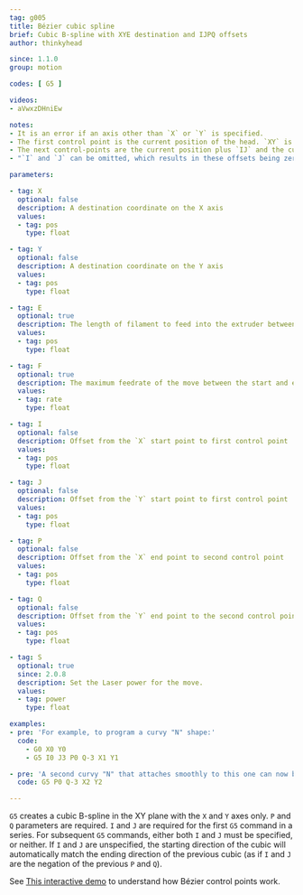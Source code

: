 ```yaml
---
tag: g005
title: Bézier cubic spline
brief: Cubic B-spline with XYE destination and IJPQ offsets
author: thinkyhead

since: 1.1.0
group: motion

codes: [ G5 ]

videos:
- aVwxzDHniEw

notes:
- It is an error if an axis other than `X` or `Y` is specified.
- The first control point is the current position of the head. `XY` is the destination (the last control point of the spline).
- The next control-points are the current position plus `IJ` and the current position plus `PQ`.
- "`I` and `J` can be omitted, which results in these offsets being zero. This produces a 3-point spline (try the [interactive demo](//www.geogebra.org/m/WPHQ9rUt)). However, `P` and `Q` are required (otherwise you just get a linear movement)."

parameters:

- tag: X
  optional: false
  description: A destination coordinate on the X axis
  values:
  - tag: pos
    type: float

- tag: Y
  optional: false
  description: A destination coordinate on the Y axis
  values:
  - tag: pos
    type: float

- tag: E
  optional: true
  description: The length of filament to feed into the extruder between the start and end point
  values:
  - tag: pos
    type: float

- tag: F
  optional: true
  description: The maximum feedrate of the move between the start and end point (in current units per second). This value applies to all subsequent moves.
  values:
  - tag: rate
    type: float

- tag: I
  optional: false
  description: Offset from the `X` start point to first control point
  values:
  - tag: pos
    type: float

- tag: J
  optional: false
  description: Offset from the `Y` start point to first control point
  values:
  - tag: pos
    type: float

- tag: P
  optional: false
  description: Offset from the `X` end point to second control point
  values:
  - tag: pos
    type: float

- tag: Q
  optional: false
  description: Offset from the `Y` end point to the second control point
  values:
  - tag: pos
    type: float

- tag: S
  optional: true
  since: 2.0.8
  description: Set the Laser power for the move.
  values:
  - tag: power
    type: float

examples:
- pre: 'For example, to program a curvy "N" shape:'
  code:
    - G0 X0 Y0
    - G5 I0 J3 P0 Q-3 X1 Y1

- pre: 'A second curvy "N" that attaches smoothly to this one can now be made without specifying `I` and `J`:'
  code: G5 P0 Q-3 X2 Y2

---
```


`G5` creates a cubic B-spline in the XY plane with the `X` and `Y` axes only. `P` and `Q` parameters are required. `I` and `J` are required for the first `G5` command in a series. For subsequent `G5` commands, either both `I` and `J` must be specified, or neither. If `I` and `J` are unspecified, the starting direction of the cubic will automatically match the ending direction of the previous cubic (as if `I` and `J` are the negation of the previous `P` and `Q`).

See [This interactive demo](//www.geogebra.org/m/WPHQ9rUt) to understand how Bézier control points work.

